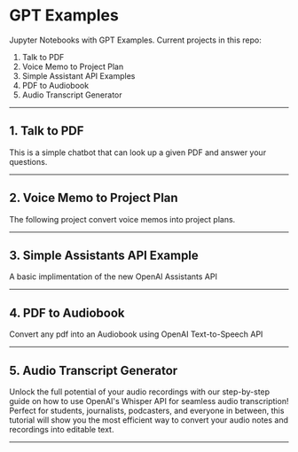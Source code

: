 # GPT Examples
 Jupyter Notebooks with GPT Examples. Current projects in this repo:
 1. Talk to PDF
 2. Voice Memo to Project Plan
 3. Simple Assistant API Examples
 4. PDF to Audiobook
 5. Audio Transcript Generator

---

## 1. Talk to PDF

This is a simple chatbot that can look up a given PDF and answer your questions.

---

## 2. Voice Memo to Project Plan

The following project convert voice memos into project plans.

---

## 3. Simple Assistants API Example

A basic implimentation of the new OpenAI Assistants API

---

## 4. PDF to Audiobook

Convert any pdf into an Audiobook using OpenAI Text-to-Speech API

---

## 5. Audio Transcript Generator
Unlock the full potential of your audio recordings with our step-by-step guide on how to use OpenAI's Whisper API for seamless audio transcription! Perfect for students, journalists, podcasters, and everyone in between, this tutorial will show you the most efficient way to convert your audio notes and recordings into editable text.

---
